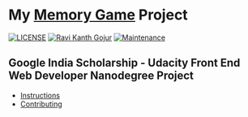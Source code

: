 # My [Memory Game](https://ravireddy07.github.io/Project_Memory_Game/) Project

[![LICENSE](https://img.shields.io/github/license/ravireddy07/Project_Memory_Game)](https://github.com/ravireddy07/Project_Memory_Game/blob/master/LICENSE) [![Ravi Kanth Gojur](https://img.shields.io/badge/Author-@ravireddy07-gray.svg?colorA=gray&colorB=dodgerblue&logo=github)](https://github.com/ravireddy07/) [![Maintenance](https://img.shields.io/maintenance/yes/2022?color=green&logo=github)](https://github.com/ravireddy07/)


## Google India Scholarship - Udacity Front End Web Developer Nanodegree Project

* [Instructions](#instructions)
* [Contributing](#contributing)
